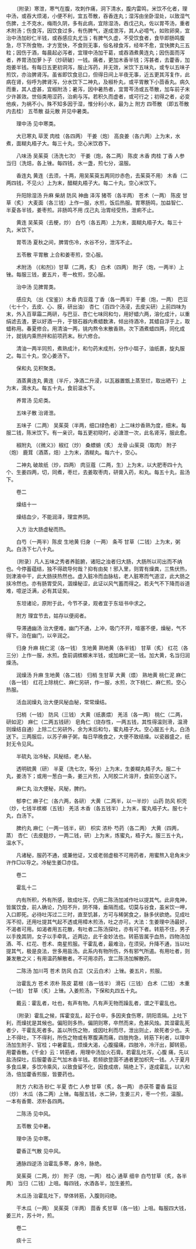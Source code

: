 <!-- { "loadSidebar": true } -->
　　〔附录〕寒泄，寒气在腹，攻刺作痛，洞下清水，腹内雷鸣，米饮不化者，理中汤，或吞大烦渴，小便不利，宜五苓散，吞香连丸；湿泻由坐卧湿处，以致湿气伤脾，土不克水，梅雨久阴，多有此病，宜除湿汤，吞戊己丸，佐以胃芩汤，重者术附汤；伤食泻，因饮食过多，有伤脾气，遂成泄泻，其人必噫气，如败卵臭，宜治中汤加砂仁半钱，或吞感应丸尤当；有脾气久虚，不受饮食者，食毕即肠鸣腹急，尽下所食物，才方宽快，不食则无事，俗名禄食泻，经年不愈，宜快脾丸三五粒；因伤于酒，每晨起必泻者，宜理中汤加干葛，或吞酒煮黄连丸；因伤面而泻者，养胃汤加萝卜子（炒研破）一钱。痛者，更加木香半钱；泻甚者，去藿香，加炮姜半钱。有每日五更初洞泻，服止泻药，并无效，米饮下五味丸，或专以五味子煎饮，亦治脾肾泻。虽省即饮食忌口，但得日间上半夜无事，近五更其泻复作，此病在肾，俗呼为脾肾泻，分水饮下二神丸，及椒朴丸，或平胃散下小茴香丸。病久而重，其人虚甚，宜椒附汤；暑泻，因中暑热者，宜胃芩汤或五苓散，加车前子末少许甚效。世俗类用涩药，治痢与泻。若积久而虚者，或可行之；初得之者，必变他疾，为祸不小。殊不知多因于湿，惟分利小水，最为上 附方  四苓散 （即五苓散内去桂） 五苓散 益元散  并见中暑类。

　　理中汤  见中寒类。

　　大已寒丸 荜茇 肉桂（各四两） 干姜（炮） 高良姜（各六两）上为末，水煮，面糊丸梧子大。每三十丸，空心米饮吞下。

　　八味汤 吴茱萸（汤洗七次） 干姜（炮，各二两） 陈皮 木香 肉桂 丁香 人参 当归（洗焙，各上锉。每四钱，水一盏，煎七分，温服。

　　香连丸 黄连（去须，十两，用吴茱萸五两同炒赤色，去茱萸不用） 木香（二两四钱，不见火）上为末，醋糊丸梧子大。每二十丸，空心米饮下。

　　升阳除湿汤 升麻 柴胡 防风 神曲 泽泻 猪苓（各半两） 苍术（一两） 陈皮 甘草（炙） 大麦面（各三钱）上作一服，水煎，饭后热服。胃寒肠鸣，加益智仁、半夏各半钱，姜枣煎。非肠鸣不用 戊己丸  治胃经受热，泄痢不止。

　　黄连 吴茱萸（去梗，炒） 白芍（各五两）上为末，面糊丸梧子大。每三十丸，米饮下。

　　胃苓汤  夏秋之间，脾胃伤冷，水谷不分，泄泻不止。

　　五苓散 平胃散 上合和姜枣煎，空心服。

　　术附汤 （《和剂》）甘草（二两，炙） 白术（四两） 附子（炮，一两半）上锉。每服三钱，姜五片，枣一枚煎，空心服。

　　治中汤  见脾胃类。

　　感应丸 （出《宝鉴》）木香 肉豆蔻 丁香（各一两半）干姜（炮，一两） 巴豆（七十个，去皮、心、膜，研出油） 杏仁（百四个汤浸，去皮尖研）上前四味为末，外入百草霜二两研，与巴豆、杏仁七味同和匀，用好蜡六两，溶化成汁，以重绢滤去渣，更以好酒一升，于银石器内煮蜡数沸，倾出待酒冷，其蜡自浮于上，取蜡称用。春夏修合。用清油一两，铫内熬令末散香熟，次下酒煮蜡四两，同化成汁，就铫内乘热拌和前项药末。秋六修合。

　　清油一两半同煎，煮熟成汁，和匀药末成剂，分作小铤子，油纸裹，旋丸服之。每三十丸，空心姜汤下。

　　保和丸  见积聚类。

　　酒蒸黄连丸 黄连（半斤，净酒二升浸，以瓦器置甑上蒸至烂，取出晒干）上为末，滴水丸。每五十丸，食前温水下。

　　养胃汤  见疟类。

　　五味子散  治肾泄。

　　五味子（二两） 吴茱萸（半两，细口绿色者）上二味炒香熟为度，细末。每服二钱，陈米饮下。有一亲识，每五更初晓时，必溏泄一次，此名肾泻，服此愈。

　　椒附丸 （《微义》）椒红（炒） 桑螵蛸（炙） 龙骨 山茱萸（取肉） 附子（炮） 鹿茸（酒蒸，焙）上为末，酒糊丸。每六十，空心。

　　二神丸 破故纸（炒，四两） 肉豆蔻（二两，生）上为末，以大肥枣四十九个、生姜四两，切，同煮，枣烂，去姜取枣肉，研膏入药，和丸。每五十丸，盐汤下。

　　卷二

　　燥结十一

　　燥结血少，不能润泽，理宜养阴。

　　入方 治大肠虚秘而热。

　　白芍（一两半）陈皮 生地黄 归身（一两） 条芩 甘草（二钱）上为末，粥丸。白汤下七八十丸。

　　〔附录〕凡人五味之秀者养脏腑，诸阳之浊者归大肠，大肠所以司出而不纳也。今停蓄蕴结，独不得疏导何哉？抑有由矣！邪入里，则胃有燥粪，三焦伏热，则津液中干，此大肠挟热然也。虚入脏冷而血脉枯，老人脏寒而气道涩，此大肠之挟冷然也。亦有肠胃受风，涸燥秘涩，此证以风气蓄而得之。若夫气不下降而谷道难，噫逆泛满，必有其证矣。

　　东坦诸论，原附于此，今节不录，观者宜于东垣书中求之。

　　附方 理宜节去，姑存以便阅者。

　　导滞通幽汤  治大便难，幽门不通，上冲，吸门不开，噎塞不便，燥秘，气不得下。治在幽门，以辛润之。

　　归身 升麻 桃仁泥（各一钱） 生地黄 熟地黄（各半钱） 甘草（炙） 红花（各三分）上作一服，水煎。食前调槟榔末半钱，或加麻仁泥一钱。加大黄，名当归润燥汤。

　　润燥汤 升麻 生地黄（各二钱） 归梢 生甘草 大黄（煨） 熟地黄 桃仁泥 麻仁（各一钱） 红花上除桃仁、麻仁另研，作一服，水煎，次下桃仁、麻仁煎。空心热服。

　　活血润燥丸  治大便风秘血秘，常常燥结。

　　归梢（一钱） 防风（三钱） 大黄（纸裹煨） 羌活（各一两） 桃仁（二两，研如泥） 麻仁（二两五钱研） 皂角仁（烧存性，一两五钱，其性得温则滑，温滑则燥结自通）上除二仁另研外，余为末后和匀，蜜丸梧子大。空心服五十丸，白汤送下。三两服后，以苏子麻子粥，每日早晚食之，大便不致结燥。以瓷器盛之，纸封无令见风。

　　半硫丸  治冷秘，风秘结，老人秘。

　　透明硫黄（研） 半夏（洗七次，等分）上为末，生姜糊丸梧子大。服二十丸，姜汤下；或用一葱白一条，姜三片煎，入阿胶二片溶开，食前空心送下。

　　麻仁丸  治大便秘，风秘，脾约。

　　郁李仁 麻子仁（各六两，各研） 大黄（二两半，以一半炒） 山药 防风 枳壳（炒，七钱半槟榔（五钱） 羌活 木香（各五钱半）上为末，蜜丸梧子大。服七十丸，白汤下。

　　脾约丸 麻仁（一两一钱半，研） 枳实 浓朴 芍药（各二两） 大黄（四两，蒸） 杏仁（去皮麸炒，一两二钱，研）上为末，炼蜜丸，梧子大。服三五十丸，温水下。

　　凡诸秘，服药不通，或兼他证，又或老弱虚极不可用药者，用蜜熬入皂角末少许作□以导之。冷秘生姜□亦佳。

　　卷二

　　霍乱十二

　　内有所积，外有所感，致成吐泻，仍用二陈汤加减作吐以提其气。此非鬼神，皆属饮食，前人确论，乃阳不升，阴不降，垂隔而成。切莫与谷食，虽米饮一呷，入口即死。必待吐泻过二三时，直至饥甚，方可与稀粥食之，脉多伏欲绝。见成吐泻不彻，还用吐提其气起不透或用樟木煎汤，吐之亦可。大法：生姜理中汤最好，不渴者可用。如渴者用五花散，有吐者二陈汤探吐，亦有可下者。转筋不住，男子以手挽其阴，女子以手牵乳，近两边，此千金妙法也。转筋皆属乎血热，四物汤加酒、芩、红花、苍术、南星煎服。干霍乱者，最难治，在须臾。升降不通，当以吐提其气，极是良法，世多用盐汤。此系内有物所伤，外有邪气所遏。有用吐者，则兼发散之义；有用温药解散者。不可用凉药，宜二陈汤加解散药。

　　二陈汤 加川芎 苍术 防风 白芷（又云白术）上锉。姜五片，煎服。

　　治霍乱方 苍术 浓朴 陈皮 葛根（各一钱半） 滑石（三钱） 白术（二钱） 木重（一钱） 甘草（炙）上锉。入姜煎汤，下保和丸四五十丸。

　　戴云：霍乱者，吐也，有声有物。凡有声无物而躁乱者，谓之干霍乱也。

　　〔附录〕霍乱之候，挥霍变乱，起于仓卒，多因夹食伤寒，阴阳乖隔。上吐下利，而燥扰是其候也。偏阳则多热，偏阴则寒，卒然而来，危甚风烛。其湿霍乱死者少，干霍乱死者多。盖以所伤之物，或因吐利而尽，泄出则止，故死者少也。夫上不得吐，下不得利，所伤之物或有寒腹满而痛，四肢拘急，转筋下利者，以理中汤加生附子、官桂；中暑霍乱，烦燥大渴，心腹撮痛，四肢冷，冷汗出，脚转筋，用藿香散。《千金》云：转筋者，用理中汤加火石膏。若霍乱吐泻，心腹 痛，先以盐汤探吐，后服藿香正气加木香半钱。若频欲登圊不通者更加枳壳一钱。人于夏月多食瓜果，多饮冷乘风，以致食留不化，因食成痞，隔绝上下，遂成霍乱，以六和汤，倍加藿香煎服，皆要药也。

　　附方  六和汤 砂仁 半夏 杏仁 人参 甘草（炙，各一两） 赤茯苓 藿香 扁豆（炒） 木瓜（各二两）上锉。每服五钱，水二钟，生姜三片，枣一个煎，温服。一本有香薷、浓朴各四两。

　　二陈汤  见中风。

　　五苓散  见中暑。

　　理中汤  见中寒。

　　藿香正气散  见中风。

　　通脉四逆汤  治霍乱多寒，身冷，脉绝。

　　吴茱萸（二两，炒） 附子（炮，一两） 桂心 通草 细辛 白芍甘草（炙，各半两） 当归（二钱）上咀。每四钱，水酒各半，加生姜煎。

　　木瓜汤  治霍乱吐下，举体转筋，入腹则闷绝。

　　干木瓜（一两） 吴茱萸（半两） 茴香 炙甘草（各一钱）上咀。每服四大钱，姜三片，苏十叶，煎。

　　卷二

　　痰十三

